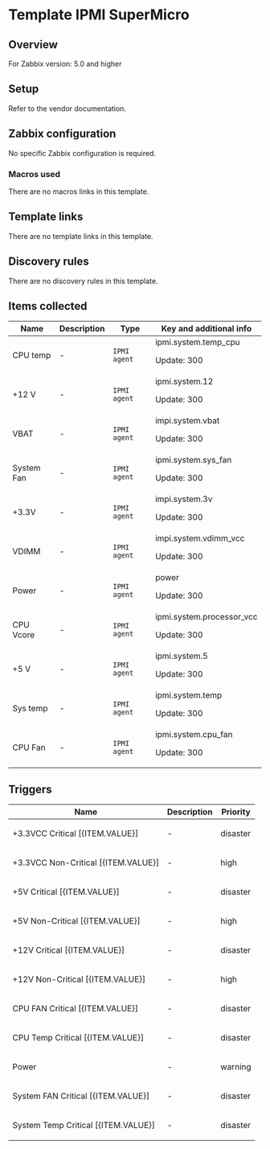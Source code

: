 # Template IPMI SuperMicro

## Overview

For Zabbix version: 5.0 and higher

## Setup

Refer to the vendor documentation.

## Zabbix configuration

No specific Zabbix configuration is required.

### Macros used

There are no macros links in this template.

## Template links

There are no template links in this template.

## Discovery rules

There are no discovery rules in this template.

## Items collected

|Name|Description|Type|Key and additional info|
|----|-----------|----|----|
|CPU temp|<p>-</p>|`IPMI agent`|ipmi.system.temp_cpu<p>Update: 300</p>|
|+12 V|<p>-</p>|`IPMI agent`|ipmi.system.12<p>Update: 300</p>|
|VBAT|<p>-</p>|`IPMI agent`|impi.system.vbat<p>Update: 300</p>|
|System Fan|<p>-</p>|`IPMI agent`|ipmi.system.sys_fan<p>Update: 300</p>|
|+3.3V|<p>-</p>|`IPMI agent`|impi.system.3v<p>Update: 300</p>|
|VDIMM|<p>-</p>|`IPMI agent`|impi.system.vdimm_vcc<p>Update: 300</p>|
|Power|<p>-</p>|`IPMI agent`|power<p>Update: 300</p>|
|CPU Vcore|<p>-</p>|`IPMI agent`|ipmi.system.processor_vcc<p>Update: 300</p>|
|+5 V|<p>-</p>|`IPMI agent`|ipmi.system.5<p>Update: 300</p>|
|Sys temp|<p>-</p>|`IPMI agent`|ipmi.system.temp<p>Update: 300</p>|
|CPU Fan|<p>-</p>|`IPMI agent`|ipmi.system.cpu_fan<p>Update: 300</p>|
## Triggers

|Name|Description|Priority|
|----|-----------|----|
|+3.3VCC Critical [{ITEM.VALUE}]|<p>-</p>|disaster|
|+3.3VCC Non-Critical [{ITEM.VALUE}]|<p>-</p>|high|
|+5V Critical [{ITEM.VALUE}]|<p>-</p>|disaster|
|+5V Non-Critical [{ITEM.VALUE}]|<p>-</p>|high|
|+12V Critical [{ITEM.VALUE}]|<p>-</p>|disaster|
|+12V Non-Critical [{ITEM.VALUE}]|<p>-</p>|high|
|CPU FAN Critical [{ITEM.VALUE}]|<p>-</p>|disaster|
|CPU Temp Critical [{ITEM.VALUE}]|<p>-</p>|disaster|
|Power|<p>-</p>|warning|
|System FAN Critical [{ITEM.VALUE}]|<p>-</p>|disaster|
|System Temp Critical [{ITEM.VALUE}]|<p>-</p>|disaster|
